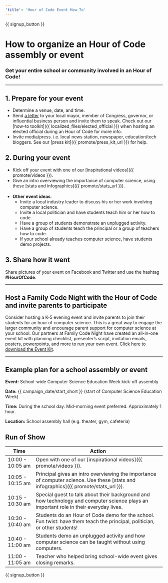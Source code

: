 ```yaml
---
'title': 'Hour of Code Event How-To'
---
```


{{ signup_button }}

# How to organize an Hour of Code assembly or event
### Get your entire school or community involved in an Hour of Code!

***

## 1. Prepare for your event
- Determine a venue, date, and time.
- Send [a letter](https://hourofcode.com/promote/resources#sample-emails) to your local mayor, member of Congress, governor, or influential business person and invite them to speak. Check out our [how-to toolkit]({{ localized_files/elected_official }}) when hosting an elected official during an Hour of Code for more info.
- Invite media/press. i.e. local news station, newspaper, education/tech bloggers. See our [press kit]({{ promote/press_kit_url }}) for help.

## 2. During your event

- Kick off your event with one of our [inspirational videos]({{ promote/videos }}).
- Give an intro overviewing the importance of computer science, using these [stats and infographics]({{ promote/stats_url }}).
	<br/>
	<br/>
- **Other event ideas**:
	- Invite a local industry leader to discuss his or her work involving computer science.
	- Invite a local politician and have students teach him or her how to code.
	- Have a group of students demonstrate an unplugged activity.
	- Have a group of students teach the principal or a group of teachers how to code.
	- If your school already teaches computer science, have students demo projects.

## 3. Share how it went
Share pictures of your event on Facebook and Twitter and use the hashtag **#HourOfCode**.

***

## Host a Family Code Night with the Hour of Code and invite parents to participate
Consider hosting a K-5 evening event and invite parents to join their students for an hour of computer science. This is a great way to engage the larger community and encourage parent support for computer science at your school. Our partners at Family Code Night have created an all-in-one event kit with planning checklist, presenter’s script, invitation emails, posters, powerpoints, and more to run your own event. [Click here to download the Event Kit](http://www.familycodenight.org/DownloadCodeDotOrg.html).

***

## Example plan for a school assembly or event
**Event:** School-wide Computer Science Education Week kick-off assembly

**Date:** {{ campaign_date/start_short }} (start of Computer Science Education Week)

**Time:** During the school day. Mid-morning event preferred. Approximately 1 hour.

**Location:** School assembly hall (e.g. theater, gym, cafeteria)

## Run of Show

|Time | Action                                                                                                                                            |
|------------ | --------------------------------------------------------------------------------------------------------------------------------------------------|
|10:00 - 10:05 am | Open with one of our [inspirational videos]({{ promote/videos }}).                                                                            |
|10:05 - 10:15 am | Principal gives an intro overviewing the importance of computer science. Use these [stats and infographics]({{ promote/stats_url }}).         |
|10:15 - 10:30 am | Special guest to talk about their background and how technology and computer science plays an important role in their everyday lives.         |
|10:30 - 10:40 am | Students do an Hour of Code demo for the school. Fun twist: have them teach the principal, politician, or other students!                     |
|10:40 - 11:00 am | Students demo an unplugged activity and how computer science can be taught without using computers.                                           |
|11:00 - 11:05 am | Teacher who helped bring school-wide event gives closing remarks.                                                                             |

{{ signup_button }}
